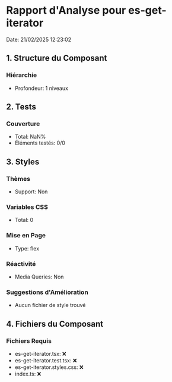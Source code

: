 # Rapport d'Analyse pour es-get-iterator

Date: 21/02/2025 12:23:02

## 1. Structure du Composant

### Hiérarchie

- Profondeur: 1 niveaux

## 2. Tests

### Couverture

- Total: NaN%
- Éléments testés: 0/0

## 3. Styles

### Thèmes

- Support: Non

### Variables CSS

- Total: 0

### Mise en Page

- Type: flex

### Réactivité

- Media Queries: Non

### Suggestions d'Amélioration

- Aucun fichier de style trouvé

## 4. Fichiers du Composant

### Fichiers Requis

- es-get-iterator.tsx: ❌
- es-get-iterator.test.tsx: ❌
- es-get-iterator.styles.css: ❌
- index.ts: ❌
